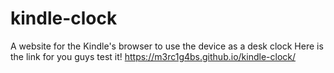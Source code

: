 # kindle-clock
A website for the Kindle's browser to use the device as a desk clock
Here is the link for you guys test it!
https://m3rc1g4bs.github.io/kindle-clock/
